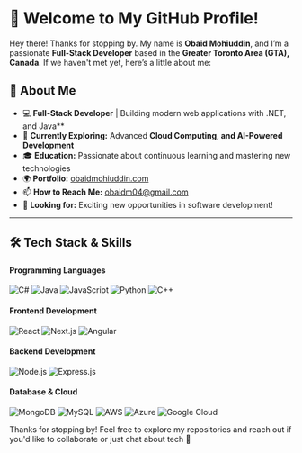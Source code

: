 # 👋 Welcome to My GitHub Profile! 

Hey there! Thanks for stopping by. My name is **Obaid Mohiuddin**, and I’m a passionate **Full-Stack Developer** based in the **Greater Toronto Area (GTA), Canada**. If we haven't met yet, here’s a little about me:

## 🚀 About Me  

- 💻 **Full-Stack Developer** | Building modern web applications with .NET, and Java**  
- 🔭 **Currently Exploring:** Advanced **Cloud Computing, and AI-Powered Development**  
- 🎓 **Education:** Passionate about continuous learning and mastering new technologies  
- 🌍 **Portfolio:** [obaidmohiuddin.com](http://obaidmohiuddin.com)  
- 📫 **How to Reach Me:** [obaidm04@gmail.com](mailto:obaidm04@gmail.com)  
- 🎯 **Looking for:** Exciting new opportunities in software development!  

---

## 🛠️ Tech Stack & Skills  

#### **Programming Languages**
![C#](https://img.shields.io/badge/C%23-239120?style=for-the-badge&logo=csharp&logoColor=white)
![Java](https://img.shields.io/badge/Java-007396?style=for-the-badge&logo=java&logoColor=white)
![JavaScript](https://img.shields.io/badge/JavaScript-F7DF1E?style=for-the-badge&logo=javascript&logoColor=black)
![Python](https://img.shields.io/badge/Python-3776AB?style=for-the-badge&logo=python&logoColor=white)
![C++](https://img.shields.io/badge/C++-00599C?style=for-the-badge&logo=c%2B%2B&logoColor=white)

#### **Frontend Development**
![React](https://img.shields.io/badge/React-61DAFB?style=for-the-badge&logo=react&logoColor=black)
![Next.js](https://img.shields.io/badge/Next.js-000000?style=for-the-badge&logo=nextdotjs&logoColor=white)
![Angular](https://img.shields.io/badge/Angular-DD0031?style=for-the-badge&logo=angular&logoColor=white)

#### **Backend Development**
![Node.js](https://img.shields.io/badge/Node.js-339933?style=for-the-badge&logo=nodedotjs&logoColor=white)
![Express.js](https://img.shields.io/badge/Express.js-000000?style=for-the-badge&logo=express&logoColor=white)

#### **Database & Cloud**
![MongoDB](https://img.shields.io/badge/MongoDB-47A248?style=for-the-badge&logo=mongodb&logoColor=white)
![MySQL](https://img.shields.io/badge/MySQL-4479A1?style=for-the-badge&logo=mysql&logoColor=white)
![AWS](https://img.shields.io/badge/Amazon_AWS-232F3E?style=for-the-badge&logo=amazonaws&logoColor=white)
![Azure](https://img.shields.io/badge/Microsoft_Azure-0078D4?style=for-the-badge&logo=microsoftazure&logoColor=white)
![Google Cloud](https://img.shields.io/badge/Google_Cloud-4285F4?style=for-the-badge&logo=googlecloud&logoColor=white)


Thanks for stopping by! Feel free to explore my repositories and reach out if you'd like to collaborate or just chat about tech 🚀  
